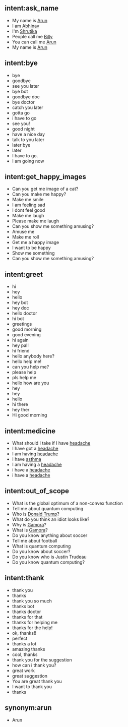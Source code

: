 ## intent:ask_name
- My name is [Arun](name)
- I am [Abhinav](name)
- I'm [Shrutika](name)
- People call me [Billy](name)
- You can call me [Arun](name)
- My name is [Arun](name:arun)

## intent:bye
- bye
- goodbye
- see you later
- bye bot
- goodbye doc
- bye doctor
- catch you later
- gotta go
- i have to go
- see you!
- good night
- have a nice day
- talk to you later
- later bye
- later
- I have to go.
- I am going now

## intent:get_happy_images
- Can you get me image of a cat?
- Can you make me happy?
- Make me smile
- I am feeling sad
- I dont feel good
- Make me laugh
- Please make me laugh
- Can you show me something amusing?
- Amuse me
- Make me roll
- Get me a happy image
- I want to be happy
- Show me something
- Can you show me something amusing?

## intent:greet
- hi
- hey
- hello
- hey bot
- hey doc
- hello doctor
- hi bot
- greetings
- good morning
- good evening
- hi again
- hey pal!
- hi friend
- hello anybody here?
- hello help me!
- can you help me?
- please help
- pls help me
- hello how are you
- hey
- hey
- hello
- hi there
- hey ther
- Hi good morning

## intent:medicine
- What should I take if I have [headache](symptom)
- I have got a [headache](symptom)
- I am having [headache](symptom)
- I have [asthma](symptom)
- I am having a [headache](symptom)
- i have a [headache](symptom)
- i have a [headache](symptom)

## intent:out_of_scope
- What is the global optimum of a non-convex function
- Tell me about quantum computing
- Who is [Donald Trump](name)?
- What do you think an idiot looks like?
- Why is [Gamora](name)?
- What is [Gamora](name)?
- Do you know anything about soccer
- Tell me about football
- What is quantum computing
- Do you know about soccer?
- Do you know who is Justin Trudeau
- Do you know quantum computing?

## intent:thank
- thank you
- thanks
- thank you so much
- thanks bot
- thanks doctor
- thanks for that
- thanks for helping me
- thanks for the help!
- ok, thanks!!
- perfect
- thanks a lot
- amazing thanks
- cool, thanks
- thank you for the suggestion
- how can i thank you?
- great work
- great suggestion
- You are great thank you
- I want to thank you
- thanks

## synonym:arun
- Arun
